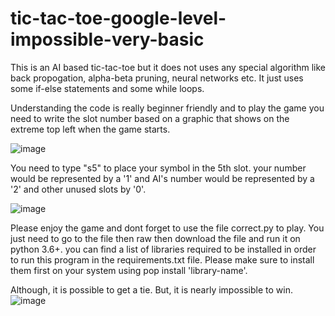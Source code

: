 # tic-tac-toe-google-level-impossible-very-basic

This is an AI based tic-tac-toe but it does not uses any special algorithm like back propogation, alpha-beta pruning, neural networks etc. It just uses some if-else statements and some while loops. 


Understanding the code is really beginner friendly and to play the game you need to write the slot number based on a graphic that shows on the extreme top left when the game starts. 

![image](https://user-images.githubusercontent.com/69241233/123687204-46c12f80-d86e-11eb-9a40-78d37bde3fe1.png)

You need to type "s5" to place your symbol in the 5th slot. your number would be represented by a '1' and AI's number would be represented by a '2' and other unused slots by '0'.

![image](https://user-images.githubusercontent.com/69241233/123687320-6bb5a280-d86e-11eb-99f3-de3bdab38816.png)

Please enjoy the game and dont forget to use the file correct.py to play. You just need to go to the file then raw then download the file and run it on python 3.6+. you can find a list of libraries required to be installed in order to run this program in the requirements.txt file. Please make sure to install them first on your system using pop install 'library-name'.

Although, it is possible to get a tie. But, it is nearly impossible to win.
![image](https://user-images.githubusercontent.com/69241233/123687587-b9320f80-d86e-11eb-971b-27c37a4982ae.png)
